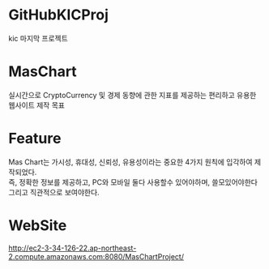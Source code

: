 # GitHubKICProj
kic 마지막 프로젝트
  
# MasChart 
실시간으로 CryptoCurrency 및 경제 동향에 관한 
지표를 제공하는 편리하고 유용한 웹사이트 제작 목표

# Feature
Mas Chart는 가시성, 휴대성, 신뢰성, 유용성이라는 
중요한 4가지 원칙에 입각하여 제작되었다.
<br>즉, 정확한 정보를 제공하고, PC와 모바일 둘다 사용할수 있어야하며, 쓸모있어야한다 
<br>그리고 직관적으로 보여야한다.



# WebSite
http://ec2-3-34-126-22.ap-northeast-2.compute.amazonaws.com:8080/MasChartProject/
